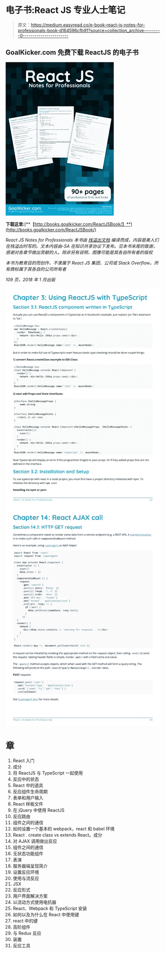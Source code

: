 # 电子书:React JS 专业人士笔记

> 原文：<https://medium.easyread.co/e-book-react-js-notes-for-professionals-book-d164596cfb91?source=collection_archive---------0----------------------->

## GoalKicker.com 免费下载 ReactJS 的电子书

![](img/4340ed3be2c5fa9beecd17eb30ff51b0.png)

**下载这里:**[**【http://books.goalkicker.com/ReactJSBook/】**](http://books.goalkicker.com/ReactJSBook/)

*React JS Notes for Professionals 本书由* [*栈溢出文档*](https://archive.org/details/documentation-dump.7z) *编译而成，内容是美人们在栈溢出时写的。文本内容由-SA 在知识共享协议下发布。见本书末尾的致谢，感谢对各章节做出贡献的人。除非另有说明，图像可能是其各自所有者的版权*

*本书为教育目的而创作，不隶属于 React JS 集团、公司或 Stack Overflow。所有商标属于其各自的公司所有者*

*109 页，2018 年 1 月出版*

![](img/0db8241cf871489c6602ab89436dd690.png)![](img/cf66f73657db67a8c4accb24fe64282e.png)

# 章

1.  React 入门
2.  成分
3.  将 ReactJS 与 TypeScript 一起使用
4.  反应中的状态
5.  React 中的道具
6.  反应组件生命周期
7.  表单和用户输入
8.  React 样板文件
9.  在 jQuery 中使用 ReactJS
10.  反应路由
11.  组件之间的通信
12.  如何设置一个基本的 webpack，react 和 babel 环境
13.  React . create class vs extends React。成分
14.  对 AJAX 调用做出反应
15.  组件之间的通信
16.  无状态功能组件
17.  表演
18.  服务器端呈现简介
19.  设置反应环境
20.  使用与流反应
21.  JSX
22.  反应形式
23.  用户界面解决方案
24.  以流动方式使用电抗器
25.  React、Webpack 和 TypeScript 安装
26.  如何以及为什么在 React 中使用键
27.  react 中的键
28.  高阶组件
29.  与 Redux 反应
30.  装置
31.  反应工具